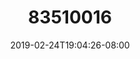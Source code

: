 ---
title: "83510016"
date: 2019-02-24T19:04:26-08:00
draft: false
location: Vantage, WA
img_url: https://d17enza3bfujl8.cloudfront.net/83510016.JPG
original_fn: ""
tags:
- Vantage, WA
- 35mm
- landscapes

---